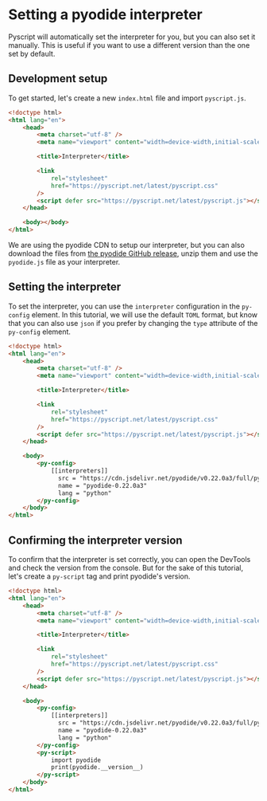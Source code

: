 # Setting a pyodide interpreter

Pyscript will automatically set the interpreter for you, but you can also set it manually. This is useful if you want to use a different version than the one set by default.

## Development setup

To get started, let's create a new `index.html` file and import `pyscript.js`.

```html
<!doctype html>
<html lang="en">
    <head>
        <meta charset="utf-8" />
        <meta name="viewport" content="width=device-width,initial-scale=1" />

        <title>Interpreter</title>

        <link
            rel="stylesheet"
            href="https://pyscript.net/latest/pyscript.css"
        />
        <script defer src="https://pyscript.net/latest/pyscript.js"></script>
    </head>

    <body></body>
</html>
```

We are using the pyodide CDN to setup our interpreter, but you can also download the files from [the pyodide GitHub release](https://github.com/pyodide/pyodide/releases/tag/0.22.0a3), unzip them and use the `pyodide.js` file as your interpreter.

## Setting the interpreter

To set the interpreter, you can use the `interpreter` configuration in the `py-config` element. In this tutorial, we will use the default `TOML` format, but know that you can also use `json` if you prefer by changing the `type` attribute of the `py-config` element.

```html
<!doctype html>
<html lang="en">
    <head>
        <meta charset="utf-8" />
        <meta name="viewport" content="width=device-width,initial-scale=1" />

        <title>Interpreter</title>

        <link
            rel="stylesheet"
            href="https://pyscript.net/latest/pyscript.css"
        />
        <script defer src="https://pyscript.net/latest/pyscript.js"></script>
    </head>

    <body>
        <py-config>
            [[interpreters]]
              src = "https://cdn.jsdelivr.net/pyodide/v0.22.0a3/full/pyodide.js"
              name = "pyodide-0.22.0a3"
              lang = "python"
        </py-config>
    </body>
</html>
```

## Confirming the interpreter version

To confirm that the interpreter is set correctly, you can open the DevTools and check the version from the console. But for the sake of this tutorial, let's create a `py-script` tag and print pyodide's version.

```html
<!doctype html>
<html lang="en">
    <head>
        <meta charset="utf-8" />
        <meta name="viewport" content="width=device-width,initial-scale=1" />

        <title>Interpreter</title>

        <link
            rel="stylesheet"
            href="https://pyscript.net/latest/pyscript.css"
        />
        <script defer src="https://pyscript.net/latest/pyscript.js"></script>
    </head>

    <body>
        <py-config>
            [[interpreters]]
              src = "https://cdn.jsdelivr.net/pyodide/v0.22.0a3/full/pyodide.js"
              name = "pyodide-0.22.0a3"
              lang = "python"
        </py-config>
        <py-script>
            import pyodide
            print(pyodide.__version__)
        </py-script>
    </body>
</html>
```

